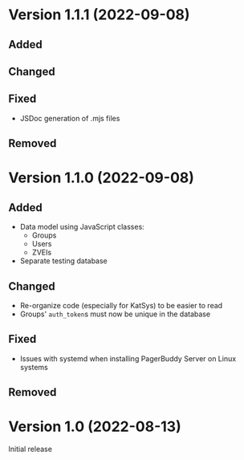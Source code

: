 # Version 1.1.1 (2022-09-08)

## Added

## Changed

## Fixed 
* JSDoc generation of .mjs files

## Removed

# Version 1.1.0 (2022-09-08)

## Added
* Data model using JavaScript classes:
  - Groups
  - Users
  - ZVEIs
* Separate testing database

## Changed
* Re-organize code (especially for KatSys) to be easier to read
* Groups' `auth_token`s must now be unique in the database
## Fixed 
* Issues with systemd when installing PagerBuddy Server on Linux systems

## Removed

# Version 1.0 (2022-08-13)

Initial release
